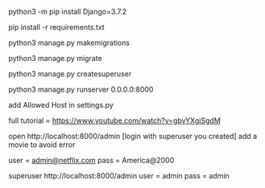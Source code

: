 python3 -m pip install Django=3.7.2

pip install -r requirements.txt

python3 manage.py makemigrations

python3 manage.py migrate

python3 manage.py createsuperuser

python3 manage.py runserver 0.0.0.0:8000

add Allowed Host in settings.py

full tutorial =  https://www.youtube.com/watch?v=gbyYXgiSgdM

open http://localhost:8000/admin [login with superuser you created]
add a movie to avoid error



user = admin@netflix.com
pass = America@2000

superuser
http://localhost:8000/admin 
user = admin
pass = admin